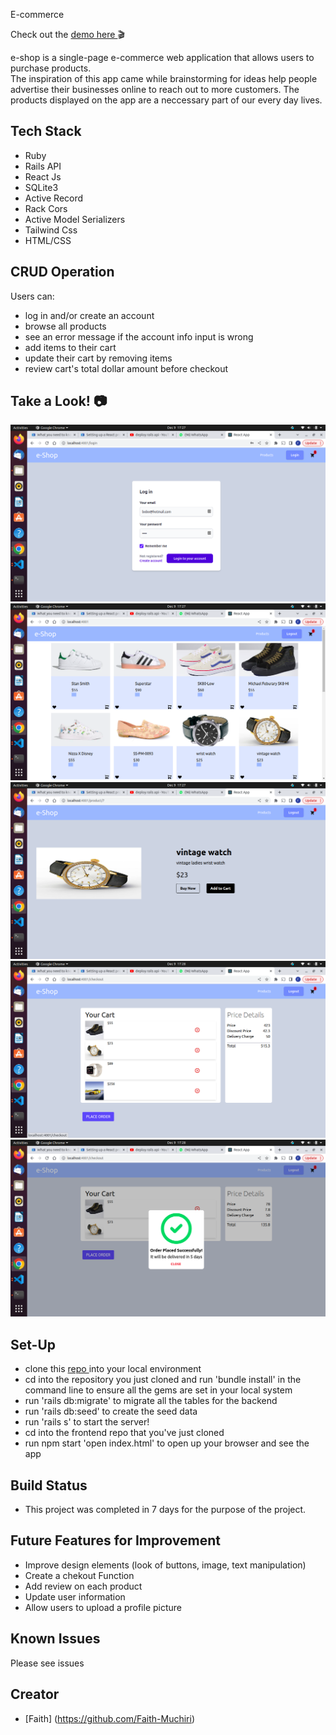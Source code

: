 E-commerce

Check out the <a href=""> demo here </a>🎬

e-shop is a single-page e-commerce web application that allows users to purchase products. <br>
The inspiration of this app came while brainstorming for ideas help people advertise their businesses online to reach out to more customers. The products displayed on the app are a neccessary part of our every day lives.

## Tech Stack
   * Ruby 
   * Rails API 
   * React Js
   * SQLite3
   * Active Record
   * Rack Cors
   * Active Model Serializers
   * Tailwind Css
   * HTML/CSS

## CRUD Operation
  Users can:
   * log in and/or create an account
   * browse all products 
   * see an error message if the account info input is wrong
   * add items to their cart 
   * update their cart by removing items 
   * review cart's total dollar amount before checkout

## Take a Look! 📷

<img src='frontend/assets/login.png'/> 
<img src='frontend/assets/products.png'/> 
<img src='frontend/assets/product.png'/> 
<img src='frontend/assets/cart.png'/> 
<img src='frontend/assets/logout.png'/> 




 ## Set-Up 
   * clone this <a href = "https://github.com/Faith-Muchiri/E-Commerce"> repo </a> into your local environment
   * cd into the repository you just cloned and run 'bundle install' in the command line to ensure all the gems are set in your local system 
   * run 'rails db:migrate' to migrate all the tables for the backend 
   * run 'rails db:seed' to create the seed data
   * run 'rails s' to start the server!
   * cd into the frontend repo that you've just cloned
   * run npm start 'open index.html' to open up your browser and see the app
 

## Build Status
* This project was completed in 7 days for the purpose of the project.

## Future Features for Improvement
   * Improve design elements (look of buttons, image, text manipulation)
   * Create a chekout Function
   * Add review  on each product
   * Update user information
   * Allow users to upload a profile picture
   
## Known Issues
Please see issues
 
## Creator
 * [Faith] (https://github.com/Faith-Muchiri)

 
